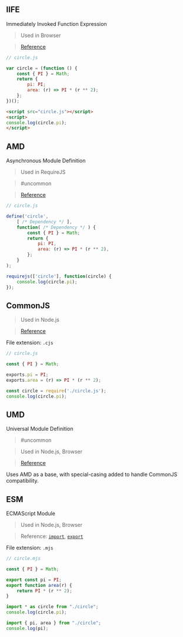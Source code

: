 ## IIFE

Immediately Invoked Function Expression

> Used in Browser

> [Reference](https://developer.mozilla.org/zh-TW/docs/Glossary/IIFE)

```js
// circle.js

var circle = (function () {
    const { PI } = Math;
    return {
        pi: PI;
        area: (r) => PI * (r ** 2);
    };
})();
```

```html
<script src="circle.js"></script>
<script>
console.log(circle.pi);
</script>
```

## AMD

Asynchronous Module Definition

> Used in RequireJS

> #uncommon

> [Reference](https://requirejs.org/docs/api.html)

```js
// circle.js

define('circle',
    [ /* Dependency */ ],
    function( /* Dependency */ ) {
        const { PI } = Math;
        return {
            pi: PI,
            area: (r) => PI * (r ** 2),
        };
    }
);
```

```js
requirejs(['circle'], function(circle) {
    console.log(circle.pi);
});
```

## CommonJS

> Used in Node.js

> [Reference](http://wiki.commonjs.org/wiki/Modules/1.1.1)

File extension: `.cjs`

```js
// circle.js

const { PI } = Math;

exports.pi = PI;
exports.area = (r) => PI * (r ** 2);
```

```js
const circle = require('./circle.js');
console.log(circle.pi);
```

## UMD

Universal Module Definition

> #uncommon

> Used in Node.js, Browser

> [Reference](https://github.com/umdjs/umd)

Uses AMD as a base, with special-casing added to handle CommonJS compatibility.

## ESM

ECMAScript Module

> Used in Node.js, Browser

> Reference: [`import`](https://developer.mozilla.org/en-US/docs/Web/JavaScript/Reference/Statements/import), [`export`](https://developer.mozilla.org/en-US/docs/Web/JavaScript/Reference/Statements/export)

File extension: `.mjs`

```js
// circle.mjs

const { PI } = Math;

export const pi = PI;
export function area(r) {
    return PI * (r ** 2);
}
```

```js
import * as circle from "./circle";
console.log(circle.pi);
```

```js
import { pi, area } from "./circle";
console.log(pi);
```
